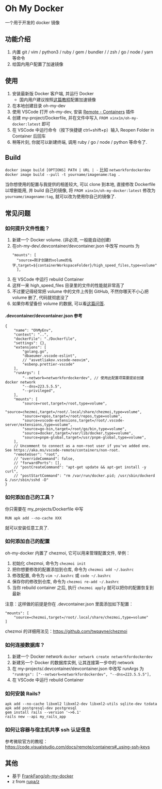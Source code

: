 # Oh My Docker

一个用于开发的 docker 镜像

## 功能介绍

1. 内置 git / vim / python3 / ruby / gem / bundler /  / zsh / go / node / yarn 等命令
2. 给国内用户配置了加速镜像

## 使用

1. 安装最新版 Docker 客户端, 并运行 Docker
    - 国内用户建议按照[这篇教程](https://www.runoob.com/docker/docker-mirror-acceleration.html)配置加速镜像
2. 在本地创建目录 oh-my-dev
3. 使用 VSCode 打开 oh-my-dev, 安装 [Remote - Containers](https://marketplace.visualstudio.com/items?itemName=ms-vscode-remote.remote-containers) 插件
4. 创建 my-project/Dockerfile, 并在文件中写入 `FROM xinx1n/oh-my-docker:latest` 即可
5. 在 VSCode 中运行命令（按下快捷键 ctrl+shift+p）输入 Reopen Folder in Container 后回车
6. 稍等片刻, 你就可以新建终端, 调用 ruby / go / node  / python 等命令了.

## Build  

`docker image build [OPTIONS] PATH | URL | -` 比如 `networkfordockerdev docker image build --pull -t yourname/imagename:tag .`

当你想使用的配置与我提供的相差较大, 可以 clone 到本地, 直接修改 Dockerfile 以增删能用, 并 build 自己的镜像, 将 `FROM xinx1n/oh-my-docker:latest` 修改为 `yourname/imagename:tag`, 就可以改为使用你自己的镜像了.

## 常见问题

### 如何提升文件性能？

1. 新建一个 Docker volume. (非必须, 一般能自动创建)
2. 在oh-my-dev/.devcontainer/devcontainer.json 中改写 mounts 为
    ```
    "mounts": [
      "source=刚才创建的volume的名字,target=${containerWorkspaceFolder}/high_speed_files,type=volume"
	  ],
    ```
3. 在 VSCode 中运行 rebuild Container
4. 这样一来 high_speed_files 目录里的文件的性能就非常高了
5. 不过要记得经常把 volume 中的文件上传到 GitHub, 不然你哪天不小心把 volume 删了, 代码就彻底没了 
6. 如果你希望备份 volume 的数据, 可以看[这篇问答](https://stackoverflow.com/questions/26331651/how-can-i-backup-a-docker-container-with-its-data-volumes).

#### .devcontainer/devcontainer.json 参考

```
{
	"name": "OhMyEnv",
	"context": "..",
	"dockerFile": "./Dockerfile",
	"settings": {},
	"extensions": [
		"golang.go",
		"dbaeumer.vscode-eslint",
		// "asvetliakov.vscode-neovim",
		"esbenp.prettier-vscode"
	],
	"runArgs": [
		"--network=networkfordockerdev", // 使用此配置项需要提前创建 docker network
		"--dns=223.5.5.5",
		"--privileged",
	],
	"mounts": [
		"source=root,target=/root,type=volume",
		"source=chezmoi,target=/root/.local/share/chezmoi,type=volume",
		"source=repos,target=/root/repos,type=volume",
		"source=vscode-extensions,target=/root/.vscode-server/extensions,type=volume",
		"source=go-bin,target=/root/go/bin,type=volume",
		"source=docker,target=/var/lib/docker,type=volume",
		"source=pnpm-global,target=/usr/pnpm-global,type=volume",
	],
	// Uncomment to connect as a non-root user if you've added one. See https://aka.ms/vscode-remote/containers/non-root.
	"remoteUser": "root",
	// "overrideCommand": false,
	// "forwardPorts": [],
	// "postCreateCommand": "apt-get update && apt-get install -y curl",
	// "postStartCommand": "rm /var/run/docker.pid; /usr/sbin/dockerd & /usr/sbin/sshd -D"
}
```

### 如何添加自己的工具？

你只需要在 my_projects/Dockerfile 中写 

```
RUN apk add --no-cache XXX
```

就可以安装任意工具了.

### 如何添加自己的配置

oh-my-docker 内置了 chezmoi, 它可以用来管理配置文件, 举例：

1. 初始化 chezmoi, 命令为 `chezmoi init`
2. 把你想要修改的配置添加到仓库, 命令为 `chezmoi add ~/.bashrc`
3. 修改配置, 命令为 `vim ~/.bashrc` 或 `code ~/.bashrc`
4. 保存你的修改到仓库, 命令为 `chezmoi re-add ~/.bashrc`
5. 当你 rebuild container 之后, 执行 `chezmoi apply` 就可以把你的配置恢复到最新

注意：这样做的前提是你在 .devcontainer.json 里面添加如下配置：

```
"mounts": [
	"source=chezmoi,target=/root/.local/share/chezmoi,type=volume"
]
```

chezmoi 的详细用法见：https://github.com/twpayne/chezmoi


### 如何连接数据库？

1. 新建一个 Docker network  `docker network create networkfordockerdev`
2. 新建另一个 Docker 的数据库实例, 让其连接第一步中的 network
3. 在 my-projects/.devcontainer/devcontainer.json 中改写 runArgs 为 `"runArgs": ["--network=networkfordockerdev", "--dns=223.5.5.5"],`
4. 在 VSCode 中运行 rebuild Container



### 如何安装 Rails?

```
apk add --no-cache libxml2 libxml2-dev libxml2-utils sqlite-dev tzdata
apk add postgresql-dev postgresql
gem install rails --version '~>6.1'
rails new --api my_rails_app
```

### 如何让容器与宿主机共享 ssh 认证信息

参考微软官方的教程：https://code.visualstudio.com/docs/remote/containers#_using-ssh-keys

## 其他

- 基于 [FrankFang/oh-my-docker](https://github.com/FrankFang/oh-my-docker)
- z from [rupa/z](https://github.com/rupa/z)